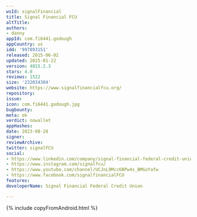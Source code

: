 ```yaml
---
wsId: signalFinancial
title: Signal Financial FCU
altTitle: 
authors:
- danny
appId: com.fi6441.godough
appCountry: us
idd: '997893151'
released: 2015-06-02
updated: 2025-01-22
version: 4015.2.3
stars: 4.8
reviews: 1522
size: '232034304'
website: https://www.signalfinancialfcu.org/
repository: 
issue: 
icon: com.fi6441.godough.jpg
bugbounty: 
meta: ok
verdict: nowallet
appHashes: 
date: 2023-08-28
signer: 
reviewArchive: 
twitter: signalFCU
social:
- https://www.linkedin.com/company/signal-financial-federal-credit-union
- https://www.instagram.com/signalfcu/
- https://www.youtube.com/channel/UCJnL9Mcc6BPw4s_BMGoYafw
- https://www.facebook.com/signalfinancialFCU
features: 
developerName: Signal Financial Federal Credit Union

---
```


{% include copyFromAndroid.html %}